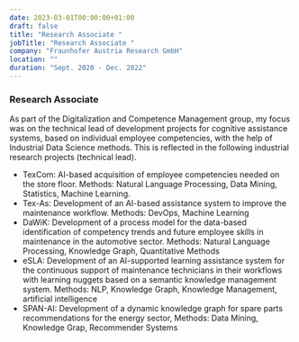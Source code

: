```yaml
---
date: 2023-03-01T00:00:00+01:00
draft: false
title: "Research Associate "
jobTitle: "Research Associate "
company: "Fraunhofer Austria Research GmbH"
location: ""
duration: "Sept. 2020 - Dec. 2022"
---
```

### Research Associate

As part of the Digitalization and Competence Management group, my focus was on the technical
lead of development projects for cognitive assistance systems, based on individual employee
competencies, with the help of Industrial Data Science methods. This is reflected in the following
industrial research projects (technical lead).

- TexCom: AI-based acquisition of employee competencies needed on the store floor. Methods:
Natural Language Processing, Data Mining, Statistics, Machine Learning.
- Tex-As: Development of an AI-based assistance system to improve the maintenance workflow.
Methods: DevOps, Machine Learning
- DaWiK: Development of a process model for the data-based identification of competency trends
and future employee skills in maintenance in the automotive sector. Methods: Natural Language
Processing, Knowledge Graph, Quantitative Methods
- eSLA: Development of an AI-supported learning assistance system for the continuous support
of maintenance technicians in their workflows with learning nuggets based on a semantic
knowledge management system. Methods: NLP, Knowledge Graph, Knowledge Management,
artificial intelligence
- SPAN-AI: Development of a dynamic knowledge graph for spare parts recommendations for the
energy sector, Methods: Data Mining, Knowledge Grap, Recommender Systems
